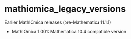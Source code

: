 # mathiomica_legacy_versions
Earlier MathIOmica releases (pre-Mathematica 11.1.1)
* MathIOmica 1.001: Mathematica 10.4 compatible version
